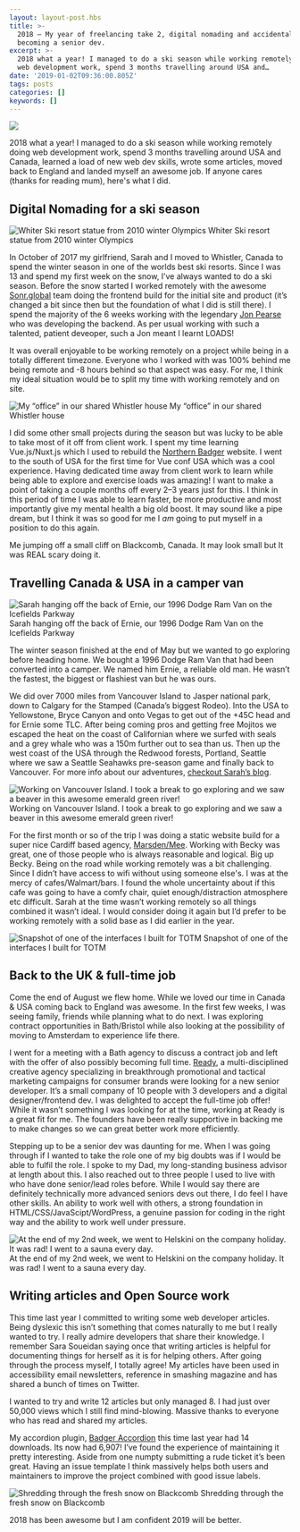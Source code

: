 ```yaml
---
layout: layout-post.hbs
title: >-
  2018 — My year of freelancing take 2, digital nomading and accidentally
  becoming a senior dev.
excerpt: >-
  2018 what a year! I managed to do a ski season while working remotely doing
  web development work, spend 3 months travelling around USA and…
date: '2019-01-02T09:36:00.805Z'
tags: posts
categories: []
keywords: []
---
```


![](/assets/img/1____FL36kByHJXn7g6Gy0Pvag.jpeg)

2018 what a year! I managed to do a ski season while working remotely doing web development work, spend 3 months travelling around USA and Canada, learned a load of new web dev skills, wrote some articles, moved back to England and landed myself an awesome job. If anyone cares (thanks for reading mum), here's what I did.

## Digital Nomading for a ski season

![Whiter Ski resort statue from 2010 winter Olympics](/assets/img/1__ENMyIapNUdbvU0B6clHj9A.jpeg)
Whiter Ski resort statue from 2010 winter Olympics

In October of 2017 my girlfriend, Sarah and I moved to Whistler, Canada to spend the winter season in one of the worlds best ski resorts. Since I was 13 and spend my first week on the snow, I’ve always wanted to do a ski season. Before the snow started I worked remotely with the awesome [Sonr.global](https://sonr.global) team doing the frontend build for the initial site and product (it’s changed a bit since then but the foundation of what I did is still there). I spend the majority of the 6 weeks working with the legendary [Jon Pearse](https://twitter.com/jonpearse) who was developing the backend. As per usual working with such a talented, patient deveoper, such a Jon meant I learnt LOADS!

It was overall enjoyable to be working remotely on a project while being in a totally different timezone. Everyone who I worked with was 100% behind me being remote and -8 hours behind so that aspect was easy. For me, I think my ideal situation would be to split my time with working remotely and on site.

![My “office” in our shared Whistler house](/assets/img/1__ZiOrxElP7IukwdlOdZI__gg.jpeg)
My “office” in our shared Whistler house

I did some other small projects during the season but was lucky to be able to take most of it off from client work. I spent my time learning Vue.js/Nuxt.js which I used to rebuild the [Northern Badger](https://www.northernbadger.co.uk/) website. I went to the south of USA for the first time for Vue conf USA which was a cool experience. Having dedicated time away from client work to learn while being able to explore and exercise loads was amazing! I want to make a point of taking a couple months off every 2–3 years just for this. I think in this period of time I was able to learn faster, be more productive and most importantly give my mental health a big old boost. It may sound like a pipe dream, but I think it was so good for me I _am_ going to put myself in a position to do this again.

Me jumping off a small cliff on Blackcomb, Canada. It may look small but It was REAL scary doing it.

## Travelling Canada & USA in a camper van

![Sarah hanging off the back of Ernie, our 1996 Dodge Ram Van on the Icefields Parkway](/assets/img/1__cXNjGhS__LU9VmL39tw9xvQ.jpeg)
Sarah hanging off the back of Ernie, our 1996 Dodge Ram Van on the Icefields Parkway

The winter season finished at the end of May but we wanted to go exploring before heading home. We bought a 1996 Dodge Ram Van that had been converted into a camper. We named him Ernie, a reliable old man. He wasn’t the fastest, the biggest or flashiest van but he was ours.

We did over 7000 miles from Vancouver Island to Jasper national park, down to Calgary for the Stamped (Canada’s biggest Rodeo). Into the USA to Yellowstone, Bryce Canyon and onto Vegas to get out of the +45C head and for Ernie some TLC. After being coming pros and getting free Mojitos we escaped the heat on the coast of Californian where we surfed with seals and a grey whale who was a 150m further out to sea than us. Then up the west coast of the USA through the Redwood forests, Portland, Seattle where we saw a Seattle Seahawks pre-season game and finally back to Vancouver. For more info about our adventures, [checkout Sarah’s blog](https://backpackingbartlett.wordpress.com/).

![Working on Vancouver Island. I took a break to go exploring and we saw a beaver in this awesome emerald green river!](/assets/img/1__7SxIe4Z8gXXpKz0vPnrYMw.jpeg)
Working on Vancouver Island. I took a break to go exploring and we saw a beaver in this awesome emerald green river!

For the first month or so of the trip I was doing a static website build for a super nice Cardiff based agency, [Marsden/Mee](https://www.marsdenmee.co.uk/). Working with Becky was great, one of those people who is always reasonable and logical. Big up Becky. Being on the road while working remotely was a bit challenging. Since I didn’t have access to wifi without using someone else's. I was at the mercy of cafes/Walmart/bars. I found the whole uncertainty about if this cafe was going to have a comfy chair, quiet enough/distraction atmosphere etc difficult. Sarah at the time wasn’t working remotely so all things combined it wasn’t ideal. I would consider doing it again but I’d prefer to be working remotely with a solid base as I did earlier in the year.

![Snapshot of one of the interfaces I built for TOTM](/assets/img/1__btIYFPdRJI6Phax4igpAVg.png)
Snapshot of one of the interfaces I built for TOTM

## Back to the UK & full-time job

Come the end of August we flew home. While we loved our time in Canada & USA coming back to England was awesome. In the first few weeks, I was seeing family, friends while planning what to do next. I was exploring contract opportunities in Bath/Bristol while also looking at the possibility of moving to Amsterdam to experience life there.

I went for a meeting with a Bath agency to discuss a contract job and left with the offer of also possibly becoming full time. [Ready](https://weareready.com), a multi-disciplined creative agency specializing in breakthrough promotional and tactical marketing campaigns for consumer brands were looking for a new senior developer. It’s a small company of 10 people with 3 developers and a digital designer/frontend dev. I was delighted to accept the full-time job offer! While it wasn’t something I was looking for at the time, working at Ready is a great fit for me. The founders have been really supportive in backing me to make changes so we can great better work more efficiently.

Stepping up to be a senior dev was daunting for me. When I was going through if I wanted to take the role one of my big doubts was if I would be able to fulfil the role. I spoke to my Dad, my long-standing business advisor at length about this. I also reached out to three people I used to live with who have done senior/lead roles before. While I would say there are definitely technically more advanced seniors devs out there, I do feel I have other skills. An ability to work well with others, a strong foundation in HTML/CSS/JavaScipt/WordPress, a genuine passion for coding in the right way and the ability to work well under pressure.

![At the end of my 2nd week, we went to Helskini on the company holiday. It was rad! I went to a sauna every day.](/assets/img/1__m6nCu35ZMQL0BmJCCaAb9g.png)
At the end of my 2nd week, we went to Helskini on the company holiday. It was rad! I went to a sauna every day.

## Writing articles and Open Source work

This time last year I committed to writing some web developer articles. Being dyslexic this isn’t something that comes naturally to me but I really wanted to try. I really admire developers that share their knowledge. I remember Sara Soueidan saying once that writing articles is helpful for documenting things for herself as it is for helping others. After going through the process myself, I totally agree! My articles have been used in accessibility email newsletters, reference in smashing magazine and has shared a bunch of times on Twitter.

I wanted to try and write 12 articles but only managed 8. I had just over 50,000 views which I still find mind-blowing. Massive thanks to everyone who has read and shared my articles.

My accordion plugin, [Badger Accordion](https://ba.northernbadger.co.uk/ba.html) this time last year had 14 downloads. Its now had 6,907! I’ve found the experience of maintaining it pretty interesting. Aside from one numpty submitting a rude ticket it’s been great. Having an issue template I think massively helps both users and maintainers to improve the project combined with good issue labels.

![Shredding through the fresh snow on Blackcomb](/assets/img/1__H71wlfuoV1aOeeK6e8HxpA.jpeg)
Shredding through the fresh snow on Blackcomb

2018 has been awesome but I am confident 2019 will be better.